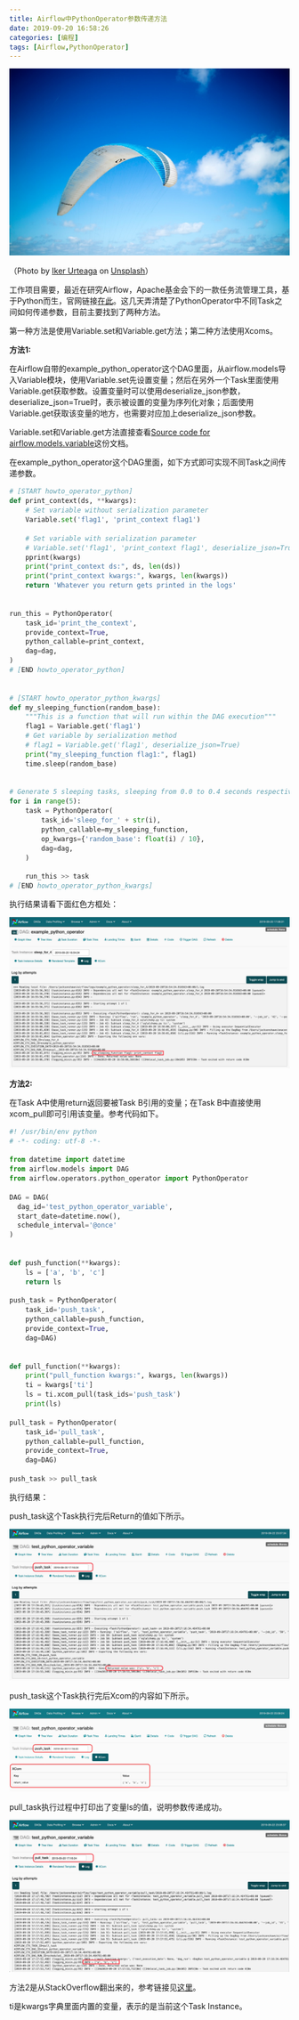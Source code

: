 ```yaml
---
title: Airflow中PythonOperator参数传递方法
date: 2019-09-20 16:58:26
categories: [编程]
tags: [Airflow,PythonOperator]
---
```


![](airflow-python-operator-variable/iker-urteaga-5ifFHbV-elk-unsplash.jpg)

（Photo by [Iker Urteaga](https://unsplash.com/@iurte?utm_source=unsplash&utm_medium=referral&utm_content=creditCopyText) on [Unsplash](https://unsplash.com/s/photos/air-flow?utm_source=unsplash&utm_medium=referral&utm_content=creditCopyText)）

工作项目需要，最近在研究Airflow，Apache基金会下的一款任务流管理工具，基于Python而生，官网链接[在此](https://airflow.apache.org)。这几天弄清楚了PythonOperator中不同Task之间如何传递参数，目前主要找到了两种方法。

第一种方法是使用Variable.set和Variable.get方法；第二种方法使用Xcoms。

<!--more-->

**方法1:**

在Airflow自带的example_python_operator这个DAG里面，从airflow.models导入Variable模块，使用Variable.set先设置变量；然后在另外一个Task里面使用Variable.get获取参数。设置变量时可以使用deserialize_json参数，deserialize_json=True时，表示被设置的变量为序列化对象；后面使用Variable.get获取该变量的地方，也需要对应加上deserialize_json参数。

Variable.set和Variable.get方法直接查看[Source code for airflow.models.variable](https://airflow.apache.org/_modules/airflow/models/variable.html#Variable.set)这份文档。

在example_python_operator这个DAG里面，如下方式即可实现不同Task之间传递参数。

```python
# [START howto_operator_python]
def print_context(ds, **kwargs):
    # Set variable without serialization parameter
    Variable.set('flag1', 'print_context flag1')

    # Set variable with serialization parameter
    # Variable.set('flag1', 'print_context flag1', deserialize_json=True)
    pprint(kwargs)
    print("print_context ds:", ds, len(ds))
    print("print_context kwargs:", kwargs, len(kwargs))
    return 'Whatever you return gets printed in the logs'


run_this = PythonOperator(
    task_id='print_the_context',
    provide_context=True,
    python_callable=print_context,
    dag=dag,
)
# [END howto_operator_python]


# [START howto_operator_python_kwargs]
def my_sleeping_function(random_base):
    """This is a function that will run within the DAG execution"""
    flag1 = Variable.get('flag1')
    # Get variable by serialization method
    # flag1 = Variable.get('flag1', deserialize_json=True)
    print("my_sleeping_function flag1:", flag1)
    time.sleep(random_base)


# Generate 5 sleeping tasks, sleeping from 0.0 to 0.4 seconds respectively
for i in range(5):
    task = PythonOperator(
        task_id='sleep_for_' + str(i),
        python_callable=my_sleeping_function,
        op_kwargs={'random_base': float(i) / 10},
        dag=dag,
    )

    run_this >> task
# [END howto_operator_python_kwargs]
```

执行结果请看下面红色方框处：

<img src="airflow-python-operator-variable/output1.jpg" style="zoom:50%;" />



**方法2:**

在Task A中使用return返回要被Task B引用的变量；在Task B中直接使用xcom_pull即可引用该变量。参考代码如下。

```python
#! /usr/bin/env python
# -*- coding: utf-8 -*-

from datetime import datetime
from airflow.models import DAG
from airflow.operators.python_operator import PythonOperator

DAG = DAG(
  dag_id='test_python_operator_variable',
  start_date=datetime.now(),
  schedule_interval='@once'
)


def push_function(**kwargs):
    ls = ['a', 'b', 'c']
    return ls

push_task = PythonOperator(
    task_id='push_task',
    python_callable=push_function,
    provide_context=True,
    dag=DAG)


def pull_function(**kwargs):
    print("pull_function kwargs:", kwargs, len(kwargs))
    ti = kwargs['ti']
    ls = ti.xcom_pull(task_ids='push_task')
    print(ls)

pull_task = PythonOperator(
    task_id='pull_task',
    python_callable=pull_function,
    provide_context=True,
    dag=DAG)

push_task >> pull_task
```

执行结果：

push_task这个Task执行完后Return的值如下所示。

![](airflow-python-operator-variable/push_task.jpg)

push_task这个Task执行完后Xcom的内容如下所示。

![](airflow-python-operator-variable/push_task_xcom.jpg)

pull_task执行过程中打印出了变量ls的值，说明参数传递成功。

![](airflow-python-operator-variable/pull_task.jpg)

方法2是从StackOverflow翻出来的，参考链接见[这里](https://stackoverflow.com/questions/46059161/airflow-how-to-pass-xcom-variable-into-python-function)。

ti是kwargs字典里面内置的变量，表示的是当前这个Task Instance。
